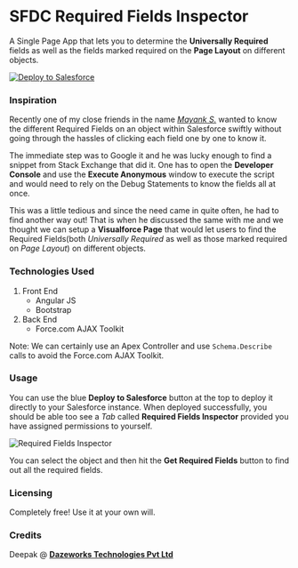 # SFDC Required Fields Inspector

A Single Page App that lets you to determine the **Universally Required** fields as well as the fields marked required on the **Page Layout** on different objects.

<a href="https://githubsfdeploy.herokuapp.com?owner=Deepak-K-Anand&repo=SFDC-Required-Fields-Inspector">
  <img alt="Deploy to Salesforce"
       src="https://raw.githubusercontent.com/afawcett/githubsfdeploy/master/src/main/webapp/resources/img/deploy.png">
</a>

### Inspiration
Recently one of my close friends in the name [*Mayank S.*](https://twitter.com/sriv_mayank) wanted to know the different Required Fields on an object within Salesforce swiftly without going through the hassles of clicking each field one by one to know it.

The immediate step was to Google it and he was lucky enough to find a snippet from Stack Exchange that did it. One has to open the **Developer Console** and use the **Execute Anonymous** window to execute the script and would need to rely on the Debug Statements to know the fields all at once.

This was a little tedious and since the need came in quite often, he had to find another way out! That is when he discussed the same with me and we thought we can setup a **Visualforce Page** that would let users to find the Required Fields(both *Universally Required* as well as those marked required on *Page Layout*) on different objects.

### Technologies Used
1.  Front End
    * Angular JS
    * Bootstrap
2.  Back End
    * Force.com AJAX Toolkit

Note: We can certainly use an Apex Controller and use `Schema.Describe` calls to avoid the Force.com AJAX Toolkit. 

### Usage
You can use the blue **Deploy to Salesforce** button at the top to deploy it directly to your Salesforce instance. When deployed successfully, you should be able too see a *Tab* called **Required Fields Inspector** provided you have assigned permissions to yourself.

![Required Fields Inspector](https://cloud.githubusercontent.com/assets/3683725/14409389/954e450c-ff2f-11e5-9790-dfb8b33c7d1e.png)

You can select the object and then hit the **Get Required Fields** button to find out all the required fields.

### Licensing
Completely free! Use it at your own will.

### Credits
Deepak @ [**Dazeworks Technologies Pvt Ltd**](http://dazeworks.com/)
